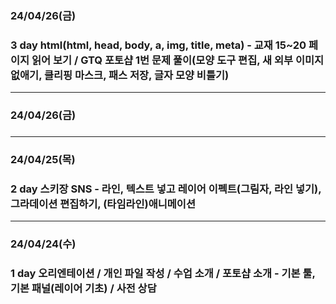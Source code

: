 ### 24/04/26(금)
### 3 day html(html, head, body, a, img, title, meta) - 교재 15~20 페이지 읽어 보기 / GTQ 포토샵 1번 문제 풀이(모양 도구 편집, 새 외부 이미지 없애기, 클리핑 마스크, 패스 저장, 글자 모양 비틀기)

<hr/>

### 24/04/26(금)
### 

<hr/>

### 24/04/25(목)
### 2 day 스키장 SNS - 라인, 텍스트 넣고 레이어 이펙트(그림자, 라인 넣기), 그라데이션 편집하기, (타임라인)애니메이션

<hr/>

### 24/04/24(수)
### 1 day 오리엔테이션 / 개인 파일 작성 / 수업 소개 / 포토샵 소개 - 기본 툴, 기본 패널(레이어 기초) / 사전 상담
